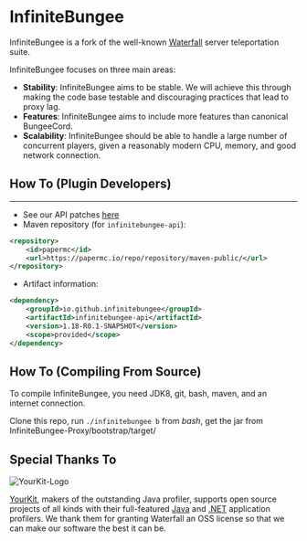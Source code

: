 InfiniteBungee
=========

InfiniteBungee is a fork of the well-known [Waterfall]([https://github.com/SpigotMC/Waterfall](https://github.com/PaperMC/Waterfall)) server teleportation suite.

InfiniteBungee focuses on three main areas:

- **Stability**: InfiniteBungee aims to be stable. We will achieve this through making the code base testable and discouraging practices that lead to proxy lag.
- **Features**: InfiniteBungee aims to include more features than canonical BungeeCord.
- **Scalability**: InfiniteBungee should be able to handle a large number of concurrent players, given a reasonably modern CPU, memory, and good network connection.

## How To (Plugin Developers)
------
 * See our API patches [here](BungeeCord-Patches)
 * Maven repository (for `infinitebungee-api`):
```xml
<repository>
    <id>papermc</id>
    <url>https://papermc.io/repo/repository/maven-public/</url>
</repository>
```
 * Artifact information:
```xml
<dependency>
    <groupId>io.github.infinitebungee</groupId>
    <artifactId>infinitebungee-api</artifactId>
    <version>1.18-R0.1-SNAPSHOT</version>
    <scope>provided</scope>
</dependency>
 ```


## How To (Compiling From Source)

To compile InfiniteBungee, you need JDK8, git, bash, maven, and an internet connection.

Clone this repo, run `./infinitebungee b` from *bash*, get the jar from InfiniteBungee-Proxy/bootstrap/target/

## Special Thanks To

![YourKit-Logo](https://yourkit.com/images/yklogo.png)

[YourKit](https://yourkit.com/), makers of the outstanding Java profiler, supports open source projects of all kinds with their full-featured [Java](https://yourkit.com/features/) and [.NET](https://yourkit.com/dotnet/features/) application profilers. We thank them for granting Waterfall an OSS license so that we can make our software the best it can be.

